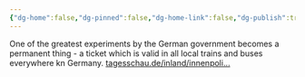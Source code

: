 ```yaml
---
{"dg-home":false,"dg-pinned":false,"dg-home-link":false,"dg-publish":true,"tags":["dgblip"],"disabled rules":["yaml-title","yaml-title-alias","file-name-heading"],"title":"philipp on mastodon @ 2023-01-28","created-date":"2023-01-28T08:06:03","id":109765798378070110,"updated-date":"2025-05-02T08:50:43","dg-path":"blips/109765798378070109.md","permalink":"/blips/109765798378070109/","dgPassFrontmatter":true}
---
```



One of the greatest experiments by the German government becomes a permanent thing - a ticket which is valid in all local trains and buses everywhere kn Germany. [tagesschau.de/inland/innenpoli…](https://www.tagesschau.de/inland/innenpolitik/49-euro-ticket-117.html)



